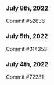 ### July 8th, 2022

Commit #52636

### July 5th, 2022

Commit #314353


### July 4th, 2022

Commit #72281
